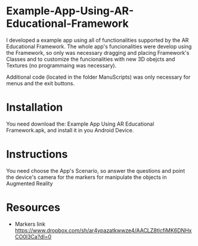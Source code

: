 # Example-App-Using-AR-Educational-Framework

I developed a example app using all of functionalities supported by the AR Educational Framework. The whole app's funcionalities were develop using the Framework, so only was necessary dragging and placing Framework's Classes and to customize the funcionalities with new 3D obejcts and Textures (no programmaing was necessary).

Additional code (located in the folder ManuScripts) was only necessary for menus and the exit buttons.

# Installation
You need download the: Example App Using AR Educational Framework.apk, and install it in you Android Device. 

# Instructions 
You need choose the App's Scenario, so answer the questions and point the device's camera for the markers for manipulate the objects in Augmented Reality

# Resources

- Markers
link
https://www.dropbox.com/sh/ar4ypazatkwwze4/AACLZ8tlcfiMK6DNHxCO0l3Ca?dl=0